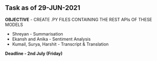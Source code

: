 ## Task as of 29-JUN-2021

**OBJECTIVE** - CREATE .PY FILES CONTAINING THE REST APIs OF THESE MODELS

<ul>
<li>Shreyan - Summarisation
<li>Ekansh and Anika - Sentiment Analysis
<li>Kumail, Surya, Harshit - Transcript & Translation
</ul>
  
**Deadline - 2nd July (Friday)**
